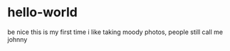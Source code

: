 # hello-world
be nice this is my first time
i like taking moody photos, people still call me johnny
